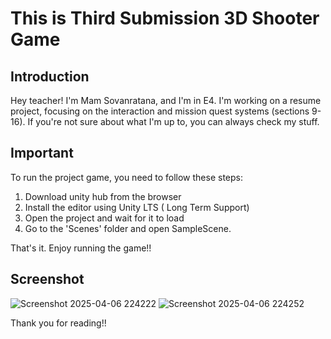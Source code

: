 # This is Third Submission 3D Shooter Game 

## Introduction

Hey teacher! I'm Mam Sovanratana, and I'm in E4. I'm working on a resume project, focusing on the interaction and mission quest systems (sections 9-16).
If you're not sure about what I'm up to, you can always check my stuff.

## Important

To run the project game, you need to follow these steps:

1. Download unity hub from the browser
2. Install the editor using Unity LTS ( Long Term Support)
3. Open the project and wait for it to load
4. Go to the 'Scenes' folder and open SampleScene.



That's it. Enjoy running the game!!   

## Screenshot  
![Screenshot 2025-04-06 224222](https://github.com/user-attachments/assets/3ca65020-f124-45c3-97dc-dedba7d4b822)
![Screenshot 2025-04-06 224252](https://github.com/user-attachments/assets/c24ca3f6-2793-4583-b916-914bfffa8151)





Thank you for reading!! 
